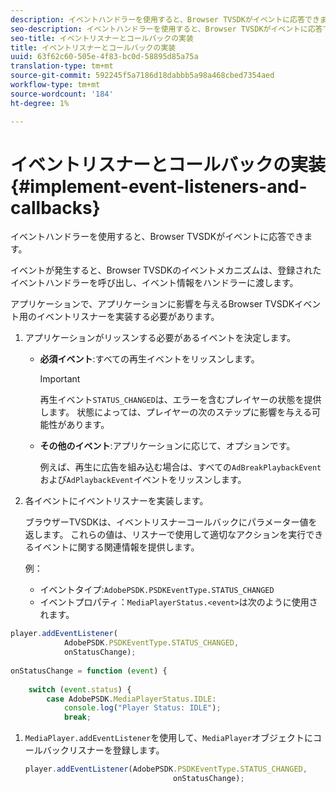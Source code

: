 ```yaml
---
description: イベントハンドラーを使用すると、Browser TVSDKがイベントに応答できます。
seo-description: イベントハンドラーを使用すると、Browser TVSDKがイベントに応答できます。
seo-title: イベントリスナーとコールバックの実装
title: イベントリスナーとコールバックの実装
uuid: 63f62c60-505e-4f83-bc0d-58895d85a75a
translation-type: tm+mt
source-git-commit: 592245f5a7186d18dabbb5a98a468cbed7354aed
workflow-type: tm+mt
source-wordcount: '184'
ht-degree: 1%

---
```



# イベントリスナーとコールバックの実装{#implement-event-listeners-and-callbacks}

イベントハンドラーを使用すると、Browser TVSDKがイベントに応答できます。

イベントが発生すると、Browser TVSDKのイベントメカニズムは、登録されたイベントハンドラーを呼び出し、イベント情報をハンドラーに渡します。

アプリケーションで、アプリケーションに影響を与えるBrowser TVSDKイベント用のイベントリスナーを実装する必要があります。

1. アプリケーションがリッスンする必要があるイベントを決定します。

   * **必須イベント**:すべての再生イベントをリッスンします。

      >[!IMPORTANT]
      >
      >再生イベント`STATUS_CHANGED`は、エラーを含むプレイヤーの状態を提供します。 状態によっては、プレイヤーの次のステップに影響を与える可能性があります。

   * **その他のイベント**:アプリケーションに応じて、オプションです。

      例えば、再生に広告を組み込む場合は、すべての`AdBreakPlaybackEvent`および`AdPlaybackEvent`イベントをリッスンします。

1. 各イベントにイベントリスナーを実装します。

   ブラウザーTVSDKは、イベントリスナーコールバックにパラメーター値を返します。 これらの値は、リスナーで使用して適切なアクションを実行できるイベントに関する関連情報を提供します。

   例：

   * イベントタイプ:`AdobePSDK.PSDKEventType.STATUS_CHANGED`
   * イベントプロパティ：`MediaPlayerStatus.<event>`は次のように使用されます。

```js
player.addEventListener( 
            AdobePSDK.PSDKEventType.STATUS_CHANGED,  
            onStatusChange); 
 
onStatusChange = function (event) { 
 
    switch (event.status) { 
        case AdobePSDK.MediaPlayerStatus.IDLE: 
            console.log("Player Status: IDLE"); 
            break;
```

1. `MediaPlayer.addEventListener`を使用して、`MediaPlayer`オブジェクトにコールバックリスナーを登録します。

   ```js
   player.addEventListener(AdobePSDK.PSDKEventType.STATUS_CHANGED,  
                                    onStatusChange);
   ```
